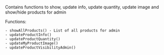 Contains functions to show, update info, update quantity, update image and show/hide products for admin

Functions: 

    - showAllProducts() - List of all products for admin
    - updateProductInfo()
    - updateProductQuantity() 
    - updateMyProductImage()
    - updateProductVisibilityAdmin()